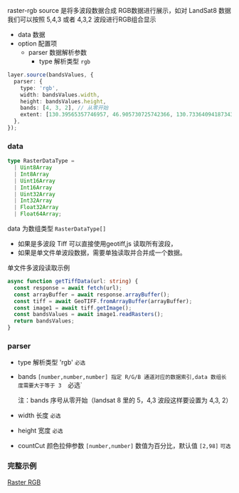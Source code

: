raster-rgb source 是将多波段数据合成 RGB数据进行展示，如对 LandSat8 数据我们可以按照 5,4,3 或者 4,3,2 波段进行RGB组合显示

- data 数据
- option 配置项
  - parser 数据解析参数
    - type 解析类型 `rgb`

```ts
layer.source(bandsValues, {
  parser: {
    type: 'rgb',
    width: bandsValues.width,
    height: bandsValues.height,
    bands: [4, 3, 2], // 从零开始
    extent: [130.39565357746957, 46.905730725742366, 130.73364094187343, 47.10217234153133],
  },
});
```

### data

```ts
type RasterDataType =
  | Uint8Array
  | Int8Array
  | Uint16Array
  | Int16Array
  | Uint32Array
  | Int32Array
  | Float32Array
  | Float64Array;
```

data 为数组类型 `RasterDataType[]`

- 如果是多波段 Tiff 可以直接使用geotiff,js 读取所有波段，
- 如果是单文件单波段数据，需要单独读取并合并成一个数据。

单文件多波段读取示例

```ts
async function getTiffData(url: string) {
  const response = await fetch(url);
  const arrayBuffer = await response.arrayBuffer();
  const tiff = await GeoTIFF.fromArrayBuffer(arrayBuffer);
  const image1 = await tiff.getImage();
  const bandsValues = await image1.readRasters();
  return bandsValues;
}
```

### parser

- type 解析类型 'rgb' `必选`
- bands `[number,number,number] 指定 R/G/B 通道对应的数据索引,data 数组长度需要大于等于 3  `必选`

  注：bands 序号从零开始（landsat 8 里的 5，4,3 波段这样要设置为 4,3, 2）

- width 长度 `必选`
- height 宽度 `必选`
- countCut 颜色拉伸参数 `[number,number]` 数值为百分比，默认值 `[2,98]` `可选`

### 完整示例

[Raster RGB](../../../../examples/raster/rgb/#543)
